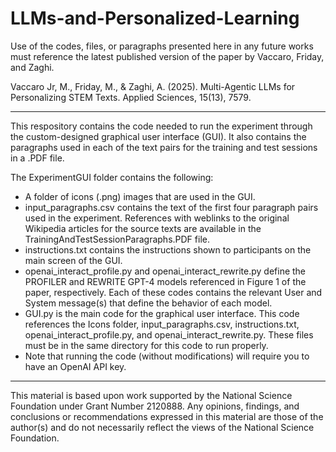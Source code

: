 # LLMs-and-Personalized-Learning

Use of the codes, files, or paragraphs presented here in any future works must reference the latest published version of the paper by Vaccaro, Friday, and Zaghi.

Vaccaro Jr, M., Friday, M., & Zaghi, A. (2025). Multi-Agentic LLMs for Personalizing STEM Texts. Applied Sciences, 15(13), 7579.

------
This respository contains the code needed to run the experiment through the custom-designed graphical user interface (GUI). It also contains the paragraphs used in each of the text pairs for the training and test sessions in a .PDF file.

The ExperimentGUI folder contains the following:
- A folder of icons (.png) images that are used in the GUI.
- input_paragraphs.csv contains the text of the first four paragraph pairs used in the experiment. References with weblinks to the original Wikipedia articles for the source texts are available in the TrainingAndTestSessionParagraphs.PDF file.
- instructions.txt contains the instructions shown to participants on the main screen of the GUI.
- openai_interact_profile.py and openai_interact_rewrite.py define the PROFILER and REWRITE GPT-4 models referenced in Figure 1 of the paper, respectively. Each of these codes contains the relevant User and System message(s) that define the behavior of each model.
- GUI.py is the main code for the graphical user interface. This code references the Icons folder, input_paragraphs.csv, instructions.txt, openai_interact_profile.py, and openai_interact_rewrite.py. These files must be in the same directory for this code to run properly.
- Note that running the code (without modifications) will require you to have an OpenAI API key.

------
This material is based upon work supported by the National Science Foundation under Grant Number 2120888. Any opinions, findings, and conclusions or recommendations expressed in this material are those of the author(s) and do not necessarily reflect the views of the National Science Foundation.

